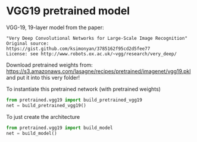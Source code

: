 # VGG19 pretrained model

VGG-19, 19-layer model from the paper:
```
"Very Deep Convolutional Networks for Large-Scale Image Recognition"
Original source: https://gist.github.com/ksimonyan/3785162f95cd2d5fee77
License: see http://www.robots.ox.ac.uk/~vgg/research/very_deep/
```

Download pretrained weights from:
https://s3.amazonaws.com/lasagne/recipes/pretrained/imagenet/vgg19.pkl
and put it into this very folder!

To instantiate this pretrained network (with pretrained weights)
```python
from pretrained.vgg19 import build_pretrained_vgg19
net = build_pretrained_vgg19()
```

To just create the architecture
```python
from pretrained.vgg19 import build_model
net = build_model()
```